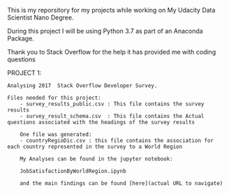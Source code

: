 This is my reporsitory for my projects while working on My Udacity Data Scientist Nano Degree.

During this project I will be using Python 3.7 as part of an Anaconda Package.

Thank you to Stack Overflow for the help it has provided me with coding questions

PROJECT 1:

    Analysing 2017  Stack Overflow Developer Survey.
    
    Files needed for this project:
        - survey_results_public.csv : This file contains the survey results
        - survey_result_schema.csv  : This file contains the Actual questions associated with the headings of the survey results
    
        One file was generated:
        - countryRegioDic.csv : this file contains the association for each country represented in the survey to a World Region
        
        My Analyses can be found in the jupyter notebook:
        
        JobSatisfactionByWorldRegion.ipynb  
        
        and the main findings can be found [here](actual URL to navigate)
